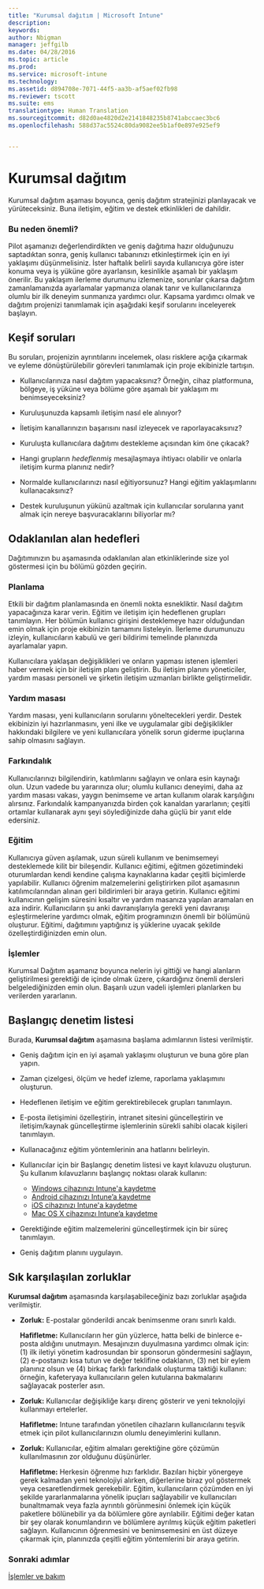 ```yaml
---
title: "Kurumsal dağıtım | Microsoft Intune"
description: 
keywords: 
author: Nbigman
manager: jeffgilb
ms.date: 04/28/2016
ms.topic: article
ms.prod: 
ms.service: microsoft-intune
ms.technology: 
ms.assetid: d894708e-7071-44f5-aa3b-af5aef02fb98
ms.reviewer: tscott
ms.suite: ems
translationtype: Human Translation
ms.sourcegitcommit: d82d0ae4820d2e2141848235b8741abccaec3bc6
ms.openlocfilehash: 588d37ac5524c80da9082ee5b1af0e897e925ef9


---
```


# Kurumsal dağıtım
Kurumsal dağıtım aşaması boyunca, geniş dağıtım stratejinizi planlayacak ve yürüteceksiniz. Buna iletişim, eğitim ve destek etkinlikleri de dahildir.

### Bu neden önemli?
Pilot aşamanızı değerlendirdikten ve geniş dağıtıma hazır olduğunuzu saptadıktan sonra, geniş kullanıcı tabanınızı etkinleştirmek için en iyi yaklaşımı düşünmelisiniz. İster haftalık belirli sayıda kullanıcıya göre ister konuma veya iş yüküne göre ayarlansın, kesinlikle aşamalı bir yaklaşım önerilir. Bu yaklaşım ilerleme durumunu izlemenize, sorunlar çıkarsa dağıtım zamanlamanızda ayarlamalar yapmanıza olanak tanır ve kullanıcılarınıza olumlu bir ilk deneyim sunmanıza yardımcı olur.
Kapsama yardımcı olmak ve dağıtım projenizi tanımlamak için aşağıdaki keşif sorularını inceleyerek başlayın.

## Keşif soruları
Bu soruları, projenizin ayrıntılarını incelemek, olası risklere açığa çıkarmak ve eyleme dönüştürülebilir görevleri tanımlamak için proje ekibinizle tartışın.

-   Kullanıcılarınıza nasıl dağıtım yapacaksınız? Örneğin, cihaz platformuna, bölgeye, iş yüküne veya bölüme göre aşamalı bir yaklaşım mı benimseyeceksiniz?

-   Kuruluşunuzda kapsamlı iletişim nasıl ele alınıyor?

-   İletişim kanallarınızın başarısını nasıl izleyecek ve raporlayacaksınız?

-   Kuruluşta kullanıcılara dağıtımı destekleme açısından kim öne çıkacak?

-   Hangi grupların *hedeflenmiş* mesajlaşmaya ihtiyacı olabilir ve onlarla iletişim kurma planınız nedir?

-   Normalde kullanıcılarınızı nasıl eğitiyorsunuz? Hangi eğitim yaklaşımlarını kullanacaksınız?

-   Destek kuruluşunun yükünü azaltmak için kullanıcılar sorularına yanıt almak için nereye başvuracaklarını biliyorlar mı?

## Odaklanılan alan hedefleri
Dağıtımınızın bu aşamasında odaklanılan alan etkinliklerinde size yol göstermesi için bu bölümü gözden geçirin.

### Planlama
Etkili bir dağıtım planlamasında en önemli nokta esnekliktir. Nasıl dağıtım yapacağınıza karar verin. Eğitim ve iletişim için hedeflenen grupları tanımlayın. Her bölümün kullanıcı girişini desteklemeye hazır olduğundan emin olmak için proje ekibinizin tamamını listeleyin.
İlerleme durumunuzu izleyin, kullanıcıların kabulü ve geri bildirimi temelinde planınızda ayarlamalar yapın.

Kullanıcılara yaklaşan değişiklikleri ve onların yapması istenen işlemleri haber vermek için bir iletişim planı geliştirin. Bu iletişim planını yöneticiler, yardım masası personeli ve şirketin iletişim uzmanları birlikte geliştirmelidir.

### Yardım masası
Yardım masası, yeni kullanıcıların sorularını yöneltecekleri yerdir. Destek ekibinizin iyi hazırlanmasını, yeni ilke ve uygulamalar gibi değişiklikler hakkındaki bilgilere ve yeni kullanıcılara yönelik sorun giderme ipuçlarına sahip olmasını sağlayın.

### Farkındalık
Kullanıcılarınızı bilgilendirin, katılımlarını sağlayın ve onlara esin kaynağı olun. Uzun vadede bu yararınıza olur; olumlu kullanıcı deneyimi, daha az yardım masası vakası, yaygın benimseme ve artan kullanım olarak karşılığını alırsınız. Farkındalık kampanyanızda birden çok kanaldan yararlanın; çeşitli ortamlar kullanarak aynı şeyi söylediğinizde daha güçlü bir yanıt elde edersiniz.

### Eğitim
Kullanıcıya güven aşılamak, uzun süreli kullanım ve benimsemeyi desteklemede kilit bir bileşendir. Kullanıcı eğitimi, eğitmen gözetimindeki oturumlardan kendi kendine çalışma kaynaklarına kadar çeşitli biçimlerde yapılabilir. Kullanıcı öğrenim malzemelerini geliştirirken pilot aşamasının katılımcılarından alınan geri bildirimleri bir araya getirin. Kullanıcı eğitimi kullanıcının gelişim süresini kısaltır ve yardım masanıza yapılan aramaları en aza indirir. Kullanıcıların şu anki davranışlarıyla gerekli yeni davranışı eşleştirmelerine yardımcı olmak, eğitim programınızın önemli bir bölümünü oluşturur. Eğitimi, dağıtımını yaptığınız iş yüklerine uyacak şekilde özelleştirdiğinizden emin olun.

### İşlemler
Kurumsal Dağıtım aşamanız boyunca nelerin iyi gittiği ve hangi alanların geliştirilmesi gerektiği de içinde olmak üzere, çıkardığınız önemli dersleri belgelediğinizden emin olun. Başarılı uzun vadeli işlemleri planlarken bu verilerden yararlanın.

## Başlangıç denetim listesi
Burada, **Kurumsal dağıtım** aşamasına başlama adımlarının listesi verilmiştir.

-   Geniş dağıtım için en iyi aşamalı yaklaşımı oluşturun ve buna göre plan yapın.

-   Zaman çizelgesi, ölçüm ve hedef izleme, raporlama yaklaşımını oluşturun.

-   Hedeflenen iletişim ve eğitim gerektirebilecek grupları tanımlayın.

-   E-posta iletişimini özelleştirin, intranet sitesini güncelleştirin ve iletişim/kaynak güncelleştirme işlemlerinin sürekli sahibi olacak kişileri tanımlayın.

-   Kullanacağınız eğitim yöntemlerinin ana hatlarını belirleyin.

-   Kullanıcılar için bir Başlangıç denetim listesi ve kayıt kılavuzu oluşturun.
    Şu kullanım kılavuzlarını başlangıç noktası olarak kullanın:
    -  [Windows cihazınızı Intune'a kaydetme](/intune/enduser/enroll-your-device-in-intune-windows)
    -  [Android cihazınızı Intune’a kaydetme](/intune/enduser/enroll-your-device-in-intune-android)
    -  [iOS cihazınızı Intune'a kaydetme](/intune/enduser/enroll-your-device-in-intune-ios)
    -  [Mac OS X cihazınızı Intune’a kaydetme](/intune/enduser/enroll-your-device-in-intune-mac-os-x)

-   Gerektiğinde eğitim malzemelerini güncelleştirmek için bir süreç tanımlayın.

-   Geniş dağıtım planını uygulayın.

## Sık karşılaşılan zorluklar
**Kurumsal dağıtım** aşamasında karşılaşabileceğiniz bazı zorluklar aşağıda verilmiştir.

-   **Zorluk:** E-postalar gönderildi ancak benimsenme oranı sınırlı kaldı.

    **Hafifletme:** Kullanıcıların her gün yüzlerce, hatta belki de binlerce e-posta aldığını unutmayın. Mesajınızın duyulmasına yardımcı olmak için: (1) ilk iletiyi yönetim kadrosundan bir sponsorun göndermesini sağlayın, (2) e-postanızı kısa tutun ve değer teklifine odaklanın, (3) net bir eylem planınız olsun ve (4) birkaç farklı farkındalık oluşturma taktiği kullanın: örneğin, kafeteryaya kullanıcıların gelen kutularına bakmalarını sağlayacak posterler asın.

-   **Zorluk:** Kullanıcılar değişikliğe karşı direnç gösterir ve yeni teknolojiyi kullanmayı ertelerler.

    **Hafifletme:** Intune tarafından yönetilen cihazların kullanıcılarını teşvik etmek için pilot kullanıcılarınızın olumlu deneyimlerini kullanın.

-   **Zorluk:** Kullanıcılar, eğitim almaları gerektiğine göre çözümün kullanılmasının zor olduğunu düşünürler.

    **Hafifletme:** Herkesin öğrenme hızı farklıdır. Bazıları hiçbir yönergeye gerek kalmadan yeni teknolojiyi alırken, diğerlerine biraz yol göstermek veya cesaretlendirmek gerekebilir. Eğitim, kullanıcıların çözümden en iyi şekilde yararlanmalarına yönelik ipuçları sağlayabilir ve kullanıcıları bunaltmamak veya fazla ayrıntılı görünmesini önlemek için küçük paketlere bölünebilir ya da bölümlere göre ayrılabilir. Eğitimi değer katan bir şey olarak konumlandırın ve bölümlere ayrılmış küçük eğitim paketleri sağlayın. Kullanıcının öğrenmesini ve benimsemesini en üst düzeye çıkarmak için, planınızda çeşitli eğitim yöntemlerini bir araya getirin.

### Sonraki adımlar
[İşlemler ve bakım](operations-and-maintenance.md)



<!--HONumber=Jun16_HO4-->


